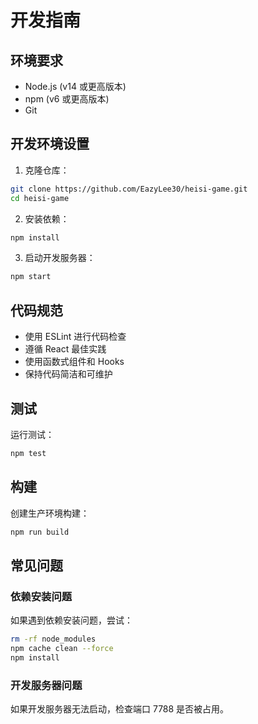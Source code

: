 # 开发指南

## 环境要求

- Node.js (v14 或更高版本)
- npm (v6 或更高版本)
- Git

## 开发环境设置

1. 克隆仓库：
```bash
git clone https://github.com/EazyLee30/heisi-game.git
cd heisi-game
```

2. 安装依赖：
```bash
npm install
```

3. 启动开发服务器：
```bash
npm start
```

## 代码规范

- 使用 ESLint 进行代码检查
- 遵循 React 最佳实践
- 使用函数式组件和 Hooks
- 保持代码简洁和可维护

## 测试

运行测试：
```bash
npm test
```

## 构建

创建生产环境构建：
```bash
npm run build
```

## 常见问题

### 依赖安装问题
如果遇到依赖安装问题，尝试：
```bash
rm -rf node_modules
npm cache clean --force
npm install
```

### 开发服务器问题
如果开发服务器无法启动，检查端口 7788 是否被占用。 